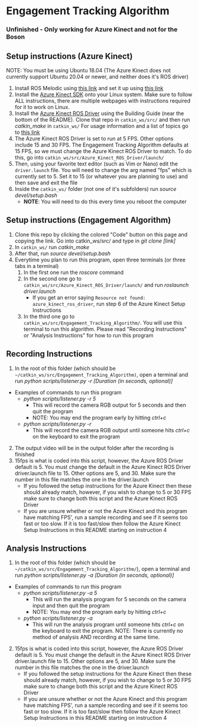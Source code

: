 # Engagement Tracking Algorithm
### Unfinished - Only working for Azure Kinect and not for the Boson
## Setup instructions (Azure Kinect)
NOTE: You must be using Ubuntu 18.04 (The Azure Kinect does not currently support Ubuntu 20.04 or newer, and neither does it's ROS driver)
1. Install ROS Melodic using [this link](https://wiki.ros.org/melodic/Installation/Ubuntu) and set it up using [this link](https://wiki.ros.org/ROS/Tutorials/InstallingandConfiguringROSEnvironment)
2. Install the [Azure Kinect SDK](https://docs.microsoft.com/en-us/azure/kinect-dk/sensor-sdk-download) onto your Linux system. Make sure to follow ALL instructions, there are multiple webpages with instructions required for it to work on Linux.
3. Install the [Azure Kinect ROS Driver](https://github.com/microsoft/Azure_Kinect_ROS_Driver) using the Building Guide (near the bottom of the README). Clone that repo in `catkin_ws/src/` and then run *catkin_make* in `catkin_ws/` For usage information and a list of topics go to [this link](https://github.com/microsoft/Azure_Kinect_ROS_Driver/blob/melodic/docs/usage.md)
4. The Azure Kinect ROS Driver is set to run at 5 FPS. Other options include 15 and 30 FPS. The Engagement Tracking Algorithm defaults at 15 FPS, so we must change the Azure Kinect ROS Driver to match. To do this, go into `catkin_ws/src/Azure_Kinect_ROS_Driver/launch/`
5. Then, using your favorite text editor (such as Vim or Nano) edit the `driver.launch` file. You will need to change the arg named "fps" which is currently set to 5. Set it to 15 (or whatever you are planning to use) and then save and exit the file
6. Inside the `catkin_ws/` folder (not one of it's subfolders) run *source devel/setup.bash*
    - **NOTE**: You will need to do this every time you reboot the computer

## Setup instructions (Engagement Algorithm)
1. Clone this repo by clicking the colored "Code" button on this page and copying the link. Go into catkin_ws/src/ and type in *git clone \[link\]*
2. In `catkin_ws/` run *catkin_make*
3. After that, run *source devel/setup.bash*
4. Everytime you plan to run this program, open three terminals (or three tabs in a terminal)
    1. In the first one run the *roscore* command
    2. In the second one go to `catkin_ws/src/Azure_Kinect_ROS_Driver/launch/` and run *roslaunch driver.launch*
        - If you get an error saying `Resource not found: azure_kinect_ros_driver`, run step 6 of the Azure Kinect Setup Instructions
    3. In the third one go to `catkin_ws/src/Engagement_Tracking_Algorithm/`. You will use this terminal to run this algorithm. Please read "Recording Instructions" or "Analysis Instructions" for how to run this program

## Recording Instructions
1. In the root of this folder (which should be `~/catkin_ws/src/Engagement_Tracking_Algorithm)`, open a terminal and run *python scripts/listener.py -r \[Duration (in seconds, optional)\]*
- Examples of commands to run this program
    - *python scripts/listener.py -r 5*
        - This will record the camera RGB output for 5 seconds and then quit the program
        - NOTE: You may end the program early by hitting *ctrl+c*
    - *python scripts/listener.py -r*
        - This will record the camera RGB output until someone hits *ctrl+c* on the keyboard to exit the program
2. The output video will be in the output folder after the recording is finished
3. 15fps is what is coded into this script, however, the Azure ROS Driver default is 5. You must change the default in the Azure Kinect ROS Driver driver.launch file to 15. Other options are 5, and 30. Make sure the number in this file matches the one in the driver.launch
    - If you followed the setup instructions for the Azure Kinect then these should already match, however, if you wish to change to 5 or 30 FPS make sure to change both this script and the Azure Kinect ROS Driver
    - If you are unsure whether or not the Azure Kinect and this program have matching FPS', run a sample recording and see if it seems too fast or too slow. If it is too fast/slow then follow the Azure Kinect Setup Instructions in this README starting on instruction 4

## Analysis Instructions
1. In the root of this folder (which should be `~/catkin_ws/src/Engagement_Tracking_Algorithm/`), open a terminal and run *python scripts/listener.py -a \[Duration (in seconds, optional)\]*
- Examples of commands to run this program
    - *python scripts/listener.py -a 5*
        - This will run the analysis program for 5 seconds on the camera input and then quit the program
        - NOTE: You may end the program early by hitting *ctrl+c*
    - *python scripts/listener.py -a*
        - This will run the analysis program until someone hits *ctrl+c* on the keyboard to exit the program.
NOTE: There is currently no method of analysis AND recording at the same time.
2. 15fps is what is coded into this script, however, the Azure ROS Driver default is 5. You must change the default in the Azure Kinect ROS Driver driver.launch file to 15. Other options are 5, and 30. Make sure the number in this file matches the one in the driver.launch
    - If you followed the setup instructions for the Azure Kinect then these should already match, however, if you wish to change to 5 or 30 FPS make sure to change both this script and the Azure Kinect ROS Driver
    - If you are unsure whether or not the Azure Kinect and this program have matching FPS', run a sample recording and see if it seems too fast or too slow. If it is too fast/slow then follow the Azure Kinect Setup Instructions in this README starting on instruction 4
